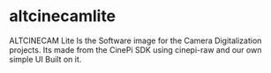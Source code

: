 # altcinecamlite
ALTCINECAM Lite Is the Software image for the Camera Digitalization projects. Its made from the CinePi SDK using cinepi-raw and our own simple UI Built on it.
